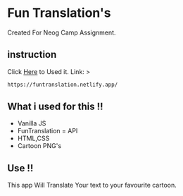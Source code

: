 # Fun Translation's 

Created For Neog Camp Assignment. 

## instruction 

Click  [Here](https://funtranslation.netlify.app/) to Used it. Link: >

```bash
https://funtranslation.netlify.app/
```

## What i used for this !!

* Vanilla JS 
* FunTranslation = API 
* HTML,CSS
* Cartoon PNG's



## Use !!
This app Will Translate Your text to your favourite cartoon. 
